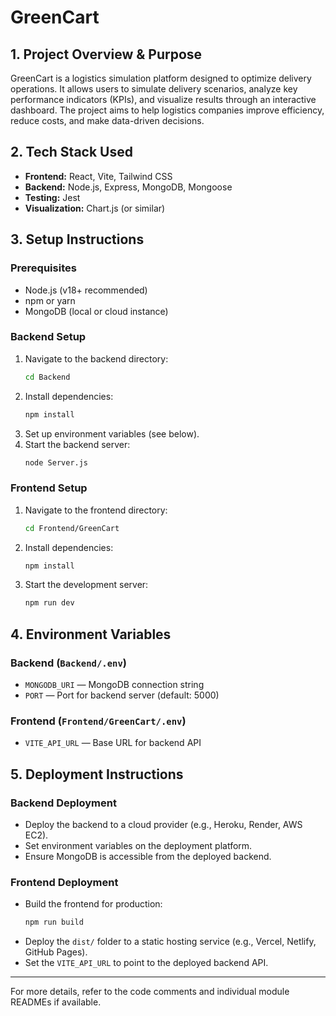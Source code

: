 # GreenCart

## 1. Project Overview & Purpose
GreenCart is a logistics simulation platform designed to optimize delivery operations. It allows users to simulate delivery scenarios, analyze key performance indicators (KPIs), and visualize results through an interactive dashboard. The project aims to help logistics companies improve efficiency, reduce costs, and make data-driven decisions.

## 2. Tech Stack Used
- **Frontend:** React, Vite, Tailwind CSS
- **Backend:** Node.js, Express, MongoDB, Mongoose
- **Testing:** Jest
- **Visualization:** Chart.js (or similar)

## 3. Setup Instructions

### Prerequisites
- Node.js (v18+ recommended)
- npm or yarn
- MongoDB (local or cloud instance)

### Backend Setup
1. Navigate to the backend directory:
	```bash
	cd Backend
	```
2. Install dependencies:
	```bash
	npm install
	```
3. Set up environment variables (see below).
4. Start the backend server:
	```bash
	node Server.js
	```

### Frontend Setup
1. Navigate to the frontend directory:
	```bash
	cd Frontend/GreenCart
	```
2. Install dependencies:
	```bash
	npm install
	```
3. Start the development server:
	```bash
	npm run dev
	```

## 4. Environment Variables

### Backend (`Backend/.env`)
- `MONGODB_URI` — MongoDB connection string
- `PORT` — Port for backend server (default: 5000)

### Frontend (`Frontend/GreenCart/.env`)
- `VITE_API_URL` — Base URL for backend API

## 5. Deployment Instructions

### Backend Deployment
- Deploy the backend to a cloud provider (e.g., Heroku, Render, AWS EC2).
- Set environment variables on the deployment platform.
- Ensure MongoDB is accessible from the deployed backend.

### Frontend Deployment
- Build the frontend for production:
  ```bash
  npm run build
  ```
- Deploy the `dist/` folder to a static hosting service (e.g., Vercel, Netlify, GitHub Pages).
- Set the `VITE_API_URL` to point to the deployed backend API.

---

For more details, refer to the code comments and individual module READMEs if available.